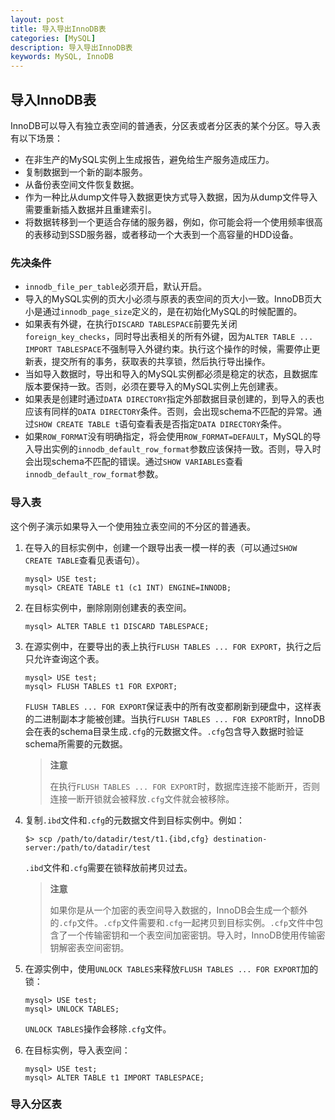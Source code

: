```yaml
---
layout: post
title: 导入导出InnoDB表
categories: [MySQL]
description: 导入导出InnoDB表
keywords: MySQL, InnoDB
---
```


## 导入InnoDB表

InnoDB可以导入有独立表空间的普通表，分区表或者分区表的某个分区。导入表有以下场景：
  
- 在非生产的MySQL实例上生成报告，避免给生产服务造成压力。
- 复制数据到一个新的副本服务。
- 从备份表空间文件恢复数据。
- 作为一种比从dump文件导入数据更快方式导入数据，因为从dump文件导入需要重新插入数据并且重建索引。
- 将数据转移到一个更适合存储的服务器，例如，你可能会将一个使用频率很高的表移动到SSD服务器，或者移动一个大表到一个高容量的HDD设备。
  
### 先决条件

- `innodb_file_per_table`必须开启，默认开启。
- 导入的MySQL实例的页大小必须与原表的表空间的页大小一致。InnoDB页大小是通过`innodb_page_size`定义的，是在初始化MySQL的时候配置的。
- 如果表有外键，在执行`DISCARD TABLESPACE`前要先关闭`foreign_key_checks`，同时导出表相关的所有外键，因为`ALTER TABLE ... IMPORT TABLESPACE`不强制导入外键约束。执行这个操作的时候，需要停止更新表，提交所有的事务，获取表的共享锁，然后执行导出操作。
- 当如导入数据时，导出和导入的MySQL实例都必须是稳定的状态，且数据库版本要保持一致。否则，必须在要导入的MySQL实例上先创建表。
- 如果表是创建时通过`DATA DIRECTORY`指定外部数据目录创建的，到导入的表也应该有同样的`DATA DIRECTORY`条件。否则，会出现schema不匹配的异常。通过`SHOW CREATE TABLE t`语句查看表是否指定`DATA DIRECTORY`条件。
- 如果`ROW_FORMAT`没有明确指定，将会使用`ROW_FORMAT=DEFAULT`，MySQL的导入导出实例的`innodb_default_row_format`参数应该保持一致。否则，导入时会出现schema不匹配的错误。通过`SHOW VARIABLES`查看`innodb_default_row_format`参数。

### 导入表

这个例子演示如果导入一个使用独立表空间的不分区的普通表。

1. 在导入的目标实例中，创建一个跟导出表一模一样的表（可以通过`SHOW CREATE TABLE`查看见表语句）。
   ```
   mysql> USE test;
   mysql> CREATE TABLE t1 (c1 INT) ENGINE=INNODB;
   ```
2. 在目标实例中，删除刚刚创建表的表空间。
   ```
   mysql> ALTER TABLE t1 DISCARD TABLESPACE;
   ```
3. 在源实例中，在要导出的表上执行`FLUSH TABLES ... FOR EXPORT`，执行之后只允许查询这个表。
   ```
   mysql> USE test;
   mysql> FLUSH TABLES t1 FOR EXPORT;
   ```
   `FLUSH TABLES ... FOR EXPORT`保证表中的所有改变都刷新到硬盘中，这样表的二进制副本才能被创建。当执行`FLUSH TABLES ... FOR EXPORT`时，InnoDB会在表的schema目录生成`.cfg`的元数据文件。`.cfg`包含导入数据时验证schema所需要的元数据。
   
   > **注意**
   > 
   > 在执行`FLUSH TABLES ... FOR EXPORT`时，数据库连接不能断开，否则连接一断开锁就会被释放`.cfg`文件就会被移除。
4. 复制`.ibd`文件和`.cfg`的元数据文件到目标实例中。例如：
   ```
   $> scp /path/to/datadir/test/t1.{ibd,cfg} destination-server:/path/to/datadir/test
   ```
   `.ibd`文件和`.cfg`需要在锁释放前拷贝过去。
   > **注意**
   > 
   > 如果你是从一个加密的表空间导入数据的，InnoDB会生成一个额外的`.cfp`文件。`.cfp`文件需要和`.cfg`一起拷贝到目标实例。`.cfp`文件中包含了一个传输密钥和一个表空间加密密钥。导入时，InnoDB使用传输密钥解密表空间密钥。

5. 在源实例中，使用`UNLOCK TABLES`来释放`FLUSH TABLES ... FOR EXPORT`加的锁：
   ```
   mysql> USE test;
   mysql> UNLOCK TABLES;
   ```
   `UNLOCK TABLES`操作会移除`.cfg`文件。

6. 在目标实例，导入表空间：
   ```
   mysql> USE test;
   mysql> ALTER TABLE t1 IMPORT TABLESPACE;
   ```

### 导入分区表
